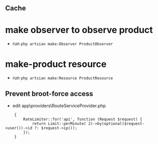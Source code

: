 ## Cache 

# make observer to observe product 
  
- run  ` php artsian make:Observer ProductObserver `


# make-product resource

- run  ` php artsian make:Resource ProductResource ` 



## Prevent broot-force access

- edit app\providers\RouteServiceProvider.php

``` protected function configureRateLimiting()
    {
        RateLimiter::for('api', function (Request $request) {
            return Limit::perMinute( 2)->by(optional($request->user())->id ?: $request->ip());
        });
    }
   ```
